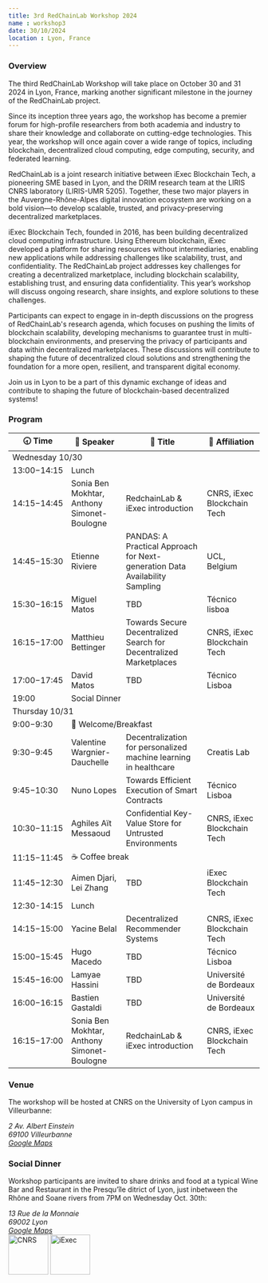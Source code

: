 ```yaml
---
title: 3rd RedChainLab Workshop 2024
name : workshop3
date: 30/10/2024
location : Lyon, France
---
```


### Overview

The third RedChainLab Workshop will take place on October 30 and 31 2024 in Lyon, France, marking another significant milestone in the journey of the RedChainLab project.

Since its inception three years ago, the workshop has become a premier forum for high-profile researchers from both academia and industry to share their knowledge and collaborate on cutting-edge technologies. This year, the workshop will once again cover a wide range of topics, including blockchain, decentralized cloud computing, edge computing, security, and federated learning.

RedChainLab is a joint research initiative between iExec Blockchain Tech, a pioneering SME based in Lyon, and the DRIM research team at the LIRIS CNRS laboratory (LIRIS-UMR 5205). Together, these two major players in the Auvergne-Rhône-Alpes digital innovation ecosystem are working on a bold vision—to develop scalable, trusted, and privacy-preserving decentralized marketplaces.

iExec Blockchain Tech, founded in 2016, has been building decentralized cloud computing infrastructure. Using Ethereum blockchain, iExec developed a platform for sharing resources without intermediaries, enabling new applications while addressing challenges like scalability, trust, and confidentiality. The RedChainLab project addresses key challenges for creating a decentralized marketplace, including blockchain scalability, establishing trust, and ensuring data confidentiality. This year’s workshop will discuss ongoing research, share insights, and explore solutions to these challenges.

Participants can expect to engage in in-depth discussions on the progress of RedChainLab's research agenda, which focuses on pushing the limits of blockchain scalability, developing mechanisms to guarantee trust in multi-blockchain environments, and preserving the privacy of participants and data within decentralized marketplaces. These discussions will contribute to shaping the future of decentralized cloud solutions and strengthening the foundation for a more open, resilient, and transparent digital economy.

Join us in Lyon to be a part of this dynamic exchange of ideas and contribute to shaping the future of blockchain-based decentralized systems!

### Program



<table class="program">
   <thead>
      <tr>
         <th class="time">🕣&nbsp;Time</th>
         <th class="speaker">🎤&nbsp;Speaker</th>
         <th class="title">💬&nbsp;Title</th>
         <th class="affiliation">🏢&nbsp;Affiliation</th>
      </tr>
   </thead>
   <tbody>
      <tr class="day">
         <td colspan="4">Wednesday 10/30</td>
      </tr>
      <tr class="break">
         <td class="time">13:00−14:15</td>
         <td colspan="3">Lunch</td>
      </tr>
      <tr>
         <td class="time">14:15−14:45</td>
         <td class="speaker">Sonia Ben Mokhtar, Anthony Simonet-Boulogne</td>
         <td class="title">RedchainLab &amp; iExec introduction</td>
         <td class="affiliation">CNRS, iExec Blockchain Tech</td>
      </tr>
      <tr>
         <td class="time">14:45−15:30</td>
         <td class="speaker">Etienne Riviere</td>
         <td class="title">PANDAS: A Practical Approach for Next-generation Data Availability Sampling</td>
         <td class="affiliation">UCL, Belgium</td>
      </tr>
      <tr>
         <td class="time">15:30−16:15</td>
         <td class="speaker">Miguel Matos</td>
         <td class="title">TBD</td>
         <td class="affiliation">Técnico lisboa</td>
      </tr>
      <tr>
         <td class="time">16:15−17:00</td>
         <td class="speaker">Matthieu Bettinger</td>
         <td class="title">Towards Secure Decentralized Search for Decentralized Marketplaces</td>
         <td class="affiliation">CNRS, iExec Blockchain Tech</td>
      </tr>
      <tr>
         <td class="time">17:00−17:45</td>
         <td class="speaker">David Matos</td>
         <td class="title">TBD</td>
         <td class="affiliation">Técnico Lisboa</td>
      </tr>
      <tr class="break">
         <td>19:00</td>
         <td colspan="3">Social Dinner</td>
      </tr>
      <tr class="day">
         <td colspan="4">Thursday 10/31</td>
      </tr>
      <tr class="break">
         <td class="time">9:00−9:30</td>
         <td colspan="3">🥐 Welcome/Breakfast</td>
      </tr>
      <tr>
         <td class="time">9:30−9:45</td>
         <td class="speaker">Valentine Wargnier-Dauchelle</td>
         <td class="title">Decentralization for personalized machine learning in healthcare</td>
         <td class="affiliation">Creatis Lab</td>
      </tr>
      <tr>
         <td class="time">9:45−10:30</td>
         <td class="speaker">Nuno Lopes</td>
         <td class="title">Towards Efficient Execution of Smart Contracts</td>
         <td class="affiliation">Técnico Lisboa</td>
      </tr>
      <tr>
         <td class="time">10:30−11:15</td>
         <td class="speaker">Aghiles Aït Messaoud</td>
         <td class="title">Confidential Key-Value Store for Untrusted Environments</td>
         <td class="affiliation">CNRS, iExec Blockchain Tech</td>
      </tr>
      <tr class="break short">
         <td class="time">11:15−11:45</td>
         <td colspan="3">☕️ Coffee break</td>
      </tr>
      <tr>
         <td class="time">11:45−12:30</td>
         <td class="speaker">Aimen Djari, Lei Zhang</td>
         <td class="title">TBD</td>
         <td class="affiliation">iExec Blockchain Tech</td>
      </tr>
      <tr class="break">
         <td class="time">12:30-14:15</td>
         <td colspan="3">Lunch</td>
      </tr>
      <tr>
      </tr>
      <tr>
         <td class="time">14:15−15:00</td>
         <td class="speaker">Yacine Belal</td>
         <td class="title">Decentralized Recommender Systems</td>
         <td class="affiliation">CNRS, iExec Blockchain Tech</td>
      </tr>
      <tr>
         <td class="time">15:00−15:45</td>
         <td class="speaker">Hugo Macedo</td>
         <td class="title">TBD</td>
         <td class="affiliation">Técnico Lisboa</td>
      </tr>
      <tr>
         <td class="time">15:45−16:00</td>
         <td class="speaker">Lamyae Hassini</td>
         <td class="title">TBD</td>
         <td class="affiliation">Université de Bordeaux</td>
      </tr>
      <tr>
         <td class="time">16:00−16:15</td>
         <td class="speaker">Bastien Gastaldi</td>
         <td class="title">TBD</td>
         <td class="affiliation">Université de Bordeaux</td>
      </tr>
      <tr>
         <td class="time">16:15−17:00</td>
         <td class="speaker">Sonia Ben Mokhtar, Anthony Simonet-Boulogne</td>
         <td class="title">RedchainLab &amp; iExec introduction</td>
         <td class="affiliation">CNRS, iExec Blockchain Tech</td>
      </tr>
   </tbody>
</table>


### Venue

The workshop will be hosted at CNRS on the University of Lyon campus in Villeurbanne:
<address>
	<span>
		2 Av. Albert Einstein<br/>
		69100 Villeurbanne<br/>
		<a href="https://maps.app.goo.gl/GCRbAyDVDMYXuuiy9">Google Maps</a>
	</span>
</address>



### Social Dinner

Workshop participants are invited to share drinks and food at a typical Wine Bar and Restaurant in the Presqu’île ditrict of Lyon, just inbetween the Rhône and Soane rivers from 7PM on Wednesday Oct. 30th:
<address>
	<span>
		13 Rue de la Monnaie<br/>
		69002 Lyon<br/>
		<a href="https://maps.app.goo.gl/rgJRTeo5QQNRHeHa9">Google Maps</a>
	</span>
</address>


<div class="logos">
	<img src="../assets/images/logo_cnrs.png" height="80" alt="CNRS" />	
	<img src="../assets/images/logo_iexec.png" height="80" alt="iExec" />	
</div>
